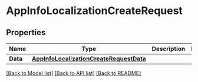 # AppInfoLocalizationCreateRequest

## Properties

Name | Type | Description | Notes
------------ | ------------- | ------------- | -------------
**Data** | [**AppInfoLocalizationCreateRequestData**](AppInfoLocalizationCreateRequest_data.md) |  | 

[[Back to Model list]](../README.md#documentation-for-models) [[Back to API list]](../README.md#documentation-for-api-endpoints) [[Back to README]](../README.md)



